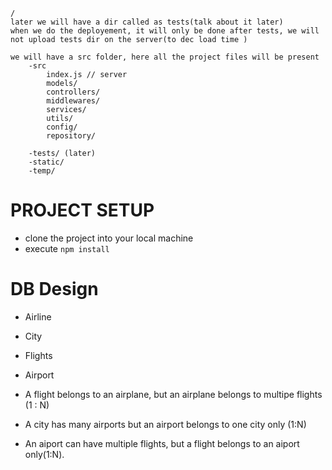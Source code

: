     /
    later we will have a dir called as tests(talk about it later)
    when we do the deployement, it will only be done after tests, we will not upload tests dir on the server(to dec load time )
    
    we will have a src folder, here all the project files will be present
        -src    
            index.js // server
            models/
            controllers/
            middlewares/
            services/
            utils/
            config/
            repository/

        -tests/ (later)
        -static/
        -temp/

# PROJECT SETUP
- clone the project into your local machine
- execute `npm install`

# DB Design
- Airline
- City
- Flights
- Airport

- A flight belongs to an airplane, but an airplane belongs to multipe flights (1 : N) 
- A city has many airports but an airport belongs to one city only (1:N)
- An aiport can have multiple flights, but a flight belongs to an aiport only(1:N).

